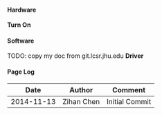 #### Hardware 



**Turn On**

#### Software 
TODO: copy my doc from git.lcsr.jhu.edu 
**Driver** 



#### Page Log

| Date       | Author     | Comment        |
|------------|------------|----------------|
| 2014-11-13 | Zihan Chen | Initial Commit |

